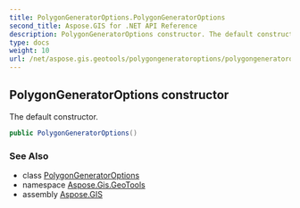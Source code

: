 ```yaml
---
title: PolygonGeneratorOptions.PolygonGeneratorOptions
second_title: Aspose.GIS for .NET API Reference
description: PolygonGeneratorOptions constructor. The default constructor.
type: docs
weight: 10
url: /net/aspose.gis.geotools/polygongeneratoroptions/polygongeneratoroptions/
---
```

## PolygonGeneratorOptions constructor

The default constructor.

```csharp
public PolygonGeneratorOptions()
```

### See Also

* class [PolygonGeneratorOptions](../)
* namespace [Aspose.Gis.GeoTools](../../polygongeneratoroptions/)
* assembly [Aspose.GIS](../../../)



